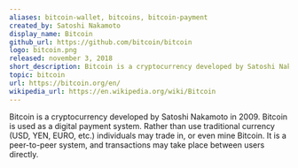 ```yaml
---
aliases: bitcoin-wallet, bitcoins, bitcoin-payment
created_by: Satoshi Nakamoto
display_name: Bitcoin
github_url: https://github.com/bitcoin/bitcoin
logo: bitcoin.png
released: november 3, 2018
short_description: Bitcoin is a cryptocurrency developed by Satoshi Nakamoto.
topic: bitcoin
url: https://bitcoin.org/en/
wikipedia_url: https://en.wikipedia.org/wiki/Bitcoin
---
```

Bitcoin is a cryptocurrency developed by Satoshi Nakamoto in 2009. Bitcoin is used as a digital payment system. Rather than use traditional currency (USD, YEN, EURO, etc.) individuals may trade in, or even mine Bitcoin. It is a peer-to-peer system, and transactions may take place between users directly.
